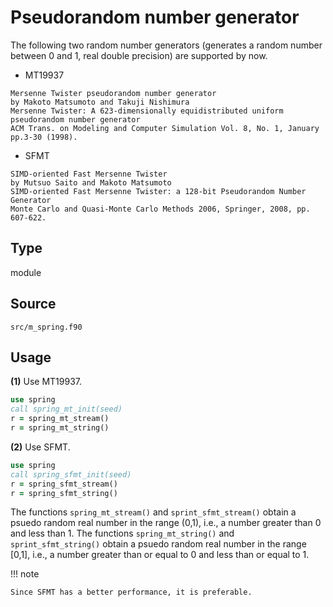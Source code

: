 # Pseudorandom number generator

The following two random number generators (generates a random number between 0 and 1, real double precision) are supported by now.

* MT19937
```text
Mersenne Twister pseudorandom number generator
by Makoto Matsumoto and Takuji Nishimura
Mersenne Twister: A 623-dimensionally equidistributed uniform pseudorandom number generator
ACM Trans. on Modeling and Computer Simulation Vol. 8, No. 1, January pp.3-30 (1998).
```

* SFMT
```text
SIMD-oriented Fast Mersenne Twister
by Mutsuo Saito and Makoto Matsumoto
SIMD-oriented Fast Mersenne Twister: a 128-bit Pseudorandom Number Generator
Monte Carlo and Quasi-Monte Carlo Methods 2006, Springer, 2008, pp. 607-622.
```

## Type

module

## Source

`src/m_spring.f90`

## Usage

**(1)** Use MT19937.

```fortran
use spring
call spring_mt_init(seed)
r = spring_mt_stream()
r = spring_mt_string()
```

**(2)** Use SFMT.

```fortran
use spring
call spring_sfmt_init(seed)
r = spring_sfmt_stream()
r = spring_sfmt_string()
```

The functions `spring_mt_stream()` and `sprint_sfmt_stream()` obtain a psuedo random real number in the range (0,1), i.e., a number
greater than 0 and less than 1. The functions `spring_mt_string()` and `sprint_sfmt_string()` obtain a psuedo random real number in the range [0,1], i.e., a number greater than or equal to 0 and less than or equal to 1.

!!! note

    Since SFMT has a better performance, it is preferable.
